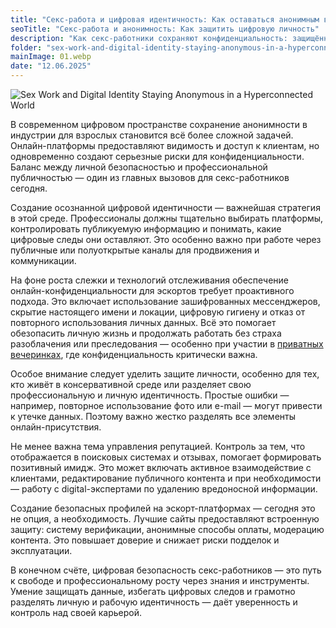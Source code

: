 ```yaml
---
title: "Секс-работа и цифровая идентичность: Как оставаться анонимным в гиперсвязанном мире"
seoTitle: "Секс-работа и анонимность: Как защитить цифровую личность"   # SEO Title для head
description: "Как секс-работники сохраняют конфиденциальность: защищённые платформы, цифровая гигиена и управление онлайн-репутацией в гиперсвязанном мире."
folder: "sex-work-and-digital-identity-staying-anonymous-in-a-hyperconnected-world"
mainImage: 01.webp
date: "12.06.2025"
---
```


![Sex Work and Digital Identity Staying Anonymous in a Hyperconnected World](/assets/img/media/sex-work-and-digital-identity-staying-anonymous-in-a-hyperconnected-world/01.webp)

В современном цифровом пространстве сохранение анонимности в индустрии для взрослых становится всё более сложной задачей. Онлайн-платформы предоставляют видимость и доступ к клиентам, но одновременно создают серьезные риски для конфиденциальности. Баланс между личной безопасностью и профессиональной публичностью — один из главных вызовов для секс-работников сегодня.

Создание осознанной цифровой идентичности — важнейшая стратегия в этой среде. Профессионалы должны тщательно выбирать платформы, контролировать публикуемую информацию и понимать, какие цифровые следы они оставляют. Это особенно важно при работе через публичные или полуоткрытые каналы для продвижения и коммуникации.

На фоне роста слежки и технологий отслеживания обеспечение онлайн-конфиденциальности для эскортов требует проактивного подхода. Это включает использование зашифрованных мессенджеров, скрытие настоящего имени и локации, цифровую гигиену и отказ от повторного использования личных данных. Всё это помогает обезопасить личную жизнь и продолжать работать без страха разоблачения или преследования — особенно при участии в <a href="https://mgtimes.ae/ru/services/parties-in-dubai/private-parties-at-your-location">приватных вечеринках</a>, где конфиденциальность критически важна.

Особое внимание следует уделить защите личности, особенно для тех, кто живёт в консервативной среде или разделяет свою профессиональную и личную идентичность. Простые ошибки — например, повторное использование фото или e-mail — могут привести к утечке данных. Поэтому важно жестко разделять все элементы онлайн-присутствия.

Не менее важна тема управления репутацией. Контроль за тем, что отображается в поисковых системах и отзывах, помогает формировать позитивный имидж. Это может включать активное взаимодействие с клиентами, редактирование публичного контента и при необходимости — работу с digital-экспертами по удалению вредоносной информации.

Создание безопасных профилей на эскорт-платформах — сегодня это не опция, а необходимость. Лучшие сайты предоставляют встроенную защиту: систему верификации, анонимные способы оплаты, модерацию контента. Это повышает доверие и снижает риски подделок и эксплуатации.

В конечном счёте, цифровая безопасность секс-работников — это путь к свободе и профессиональному росту через знания и инструменты. Умение защищать данные, избегать цифровых следов и грамотно разделять личную и рабочую идентичность — даёт уверенность и контроль над своей карьерой.
